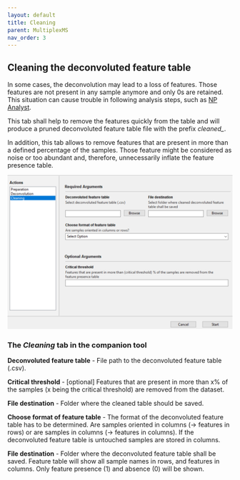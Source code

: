 ```yaml
---
layout: default
title: Cleaning
parent: MultiplexMS
nav_order: 3
---
```


## Cleaning the deconvoluted feature table

In some cases, the deconvolution may lead to a loss of features. Those features are not present in any sample anymore and only 0s are retained. This situation can cause trouble in following analysis steps, such as [NP Analyst](www.npanalyst.org). 

This tab shall help to remove the features quickly from the table and will produce a pruned deconvoluted feature table file with the prefix *cleaned_*.

In addition, this tab allows to remove features that are present in more than a defined percentage of the samples. Those feature might be considered as noise or too abundant and, therefore, unnecessarily inflate the feature presence table.

![](assets/cleaning.PNG)

### The *Cleaning* tab in the companion tool

**Deconvoluted feature table** - File path to the deconvoluted feature table (.csv).

 **Critical threshold** - [optional] Features that are present in more than x% of the samples (x being the critical threshold) are removed from the dataset.

**File destination** - Folder where the cleaned table should be saved.

**Choose format of feature table** - The format of the deconvoluted feature table has to be determined. Are samples oriented in columns (-> features in rows) or are samples in columns (-> features in columns). If the deconvoluted feature table is untouched samples are stored in columns.

**File destination** - Folder where the deconvoluted feature table shall be saved. Feature table will show all sample names in rows, and features in 								 columns. Only feature presence (1) and absence (0) will be shown. 

